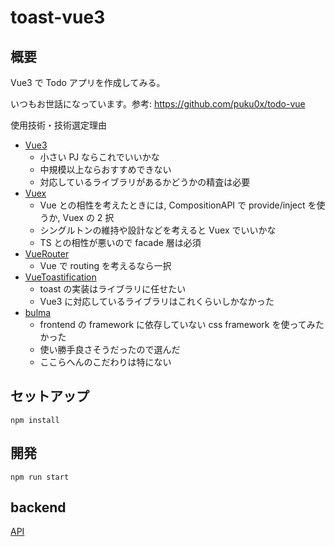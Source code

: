 # toast-vue3

## 概要

Vue3 で Todo アプリを作成してみる。

いつもお世話になっています。参考: <https://github.com/puku0x/todo-vue>

使用技術・技術選定理由

- [Vue3](https://v3.vuejs.org/)
  - 小さい PJ ならこれでいいかな
  - 中規模以上ならおすすめできない
  - 対応しているライブラリがあるかどうかの精査は必要
- [Vuex](https://next.vuex.vuejs.org/)
  - Vue との相性を考えたときには, CompositionAPI で provide/inject を使うか, Vuex の 2 択
  - シングルトンの維持や設計などを考えると Vuex でいいかな
  - TS との相性が悪いので facade 層は必須
- [VueRouter](https://next.router.vuejs.org/)
  - Vue で routing を考えるなら一択
- [VueToastification](https://github.com/Maronato/vue-toastification/tree/next)
  - toast の実装はライブラリに任せたい
  - Vue3 に対応しているライブラリはこれくらいしかなかった
- [bulma](https://bulma.io/)
  - frontend の framework に依存していない css framework を使ってみたかった
  - 使い勝手良さそうだったので選んだ
  - ここらへんのこだわりは特にない

## セットアップ

```shell
npm install
```

## 開発

```shell
npm run start
```

## backend

[API](https://github.com/shippokun/prisma-demo)
